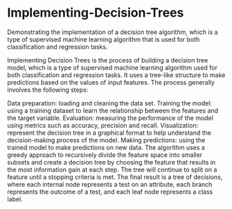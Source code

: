 # Implementing-Decision-Trees
Demonstrating the implementation of a decision tree algorithm, which is a type of supervised machine learning algorithm that is used for both classification and regression tasks.

Implementing Decision Trees is the process of building a decision tree model, which is a type of supervised machine learning algorithm used for both classification and regression tasks. It uses a tree-like structure to make predictions based on the values of input features. The process generally involves the following steps:

Data preparation: loading and cleaning the data set.
Training the model: using a training dataset to learn the relationship between the features and the target variable.
Evaluation: measuring the performance of the model using metrics such as accuracy, precision and recall.
Visualization: represent the decision tree in a graphical format to help understand the decision-making process of the model.
Making predictions: using the trained model to make predictions on new data.
The algorithm uses a greedy approach to recursively divide the feature space into smaller subsets and create a decision tree by choosing the feature that results in the most information gain at each step. The tree will continue to split on a feature until a stopping criteria is met. The final result is a tree of decisions, where each internal node represents a test on an attribute, each branch represents the outcome of a test, and each leaf node represents a class label.
